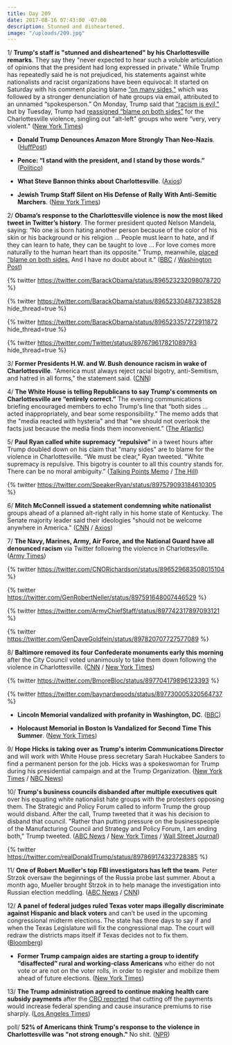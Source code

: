```yaml
---
title: Day 209
date: 2017-08-16 07:43:00 -07:00
description: Stunned and disheartened.
image: "/uploads/209.jpg"
---
```


1/ **Trump's staff is "stunned and disheartened" by his Charlottesville remarks**. They say they "never expected to hear such a voluble articulation of opinions that the president had long expressed in private." While Trump has repeatedly said he is not prejudiced, his statements against white nationalists and racist organizations have been equivocal: It started on Saturday with his comment placing blame [“on many sides,"](https://whatthefuckjusthappenedtoday.com/2017/08/14/day-207/#1-the-white-house-issued-a-statement) which was followed by a stronger denunciation of hate groups via email, attributed to an unnamed “spokesperson.” On Monday, Trump said that [“racism is evil,"](https://whatthefuckjusthappenedtoday.com/2017/08/14/day-207/#5-trump-finally-denounced-white-supr) but by Tuesday, Trump had [reassigned “blame on both sides”](https://whatthefuckjusthappenedtoday.com/2017/08/15/day-208/#2-trump-again-blamed-both-sides-for) for the Charlottesville violence, singling out "alt-left" groups who were “very, very violent." ([New York Times](https://www.nytimes.com/2017/08/15/us/politics/trump-charlottesville-white-nationalists.html))

* **Donald Trump Denounces Amazon More Strongly Than Neo-Nazis**. ([HuffPost](http://www.huffingtonpost.com/entry/donald-trump-neo-nazis_us_59942e47e4b04b193361e7d6))

* **Pence: “I stand with the president, and I stand by those words.”** ([Politico](http://www.politico.com/story/2017/08/16/mike-pence-supports-trump-charlottesville-241708))

* **What Steve Bannon thinks about Charlottesville**. ([Axios](https://www.axios.com/what-steve-bannon-thinks-about-charlottesville-2473751951.html))

* **Jewish Trump Staff Silent on His Defense of Rally With Anti-Semitic Marchers**. ([New York Times](https://www.nytimes.com/2017/08/16/us/politics/trump-jewish-neo-nazi-jared-kushner-ivanka.html?_r=0))

2/ **Obama’s response to the Charlottesville violence is now the most liked tweet in Twitter’s history**. The former president quoted Nelson Mandela, saying: “No one is born hating another person because of the color of his skin or his background or his religion … People must learn to hate, and if they can learn to hate, they can be taught to love … For love comes more naturally to the human heart than its opposite." Trump, meanwhile, [placed "blame on both sides.](https://whatthefuckjusthappenedtoday.com/2017/08/15/day-208/#2-trump-again-blamed-both-sides-for) And I have no doubt about it." ([BBC](http://www.bbc.com/news/technology-40945096) / [Washington Post](https://www.washingtonpost.com/news/the-fix/wp/2017/08/15/obamas-response-to-charlottesville-violence-is-one-of-the-most-popular-in-twitters-history/))

{% twitter https://twitter.com/BarackObama/status/896523232098078720 %}

{% twitter https://twitter.com/BarackObama/status/896523304873238528 hide_thread=true %}

{% twitter https://twitter.com/BarackObama/status/896523357272911872 hide_thread=true %}

{% twitter https://twitter.com/Twitter/status/897679617821089793 hide_thread=true %}

3/ **Former Presidents H.W. and W. Bush denounce racism in wake of Charlottesville**. "America must always reject racial bigotry, anti-Semitism, and hatred in all forms," the statement said. ([CNN](http://www.cnn.com/2017/08/16/politics/george-h-w-bush-george-w-bush-charlottesville-statement/index.html))

4/ **The White House is telling Republicans to say Trump's comments on Charlottesville are “entirely correct.”** The evening communications briefing encouraged members to echo Trump's line that “both sides … acted inappropriately, and bear some responsibility.” The memo adds that the "media reacted with hysteria" and that "we should not overlook the facts just because the media finds them inconvenient.” ([The Atlantic](https://www.theatlantic.com/politics/archive/2017/08/the-president-was-entirely-correct/537042/))

5/ **Paul Ryan called white supremacy “repulsive”** in a tweet hours after Trump doubled down on his claim that "many sides" are to blame for the violence in Charlottesville. “We must be clear," Ryan tweeted. "White supremacy is repulsive. This bigotry is counter to all this country stands for. There can be no moral ambiguity.” ([Talking Points Memo](http://talkingpointsmemo.com/livewire/paul-ryan-condemns-white-supremacy-after-trump-press-conference) / [The Hill](http://thehill.com/homenews/house/346701-ryan-white-supremacy-is-repulsive))

{% twitter https://twitter.com/SpeakerRyan/status/897579093184610305 %}

6/ **Mitch McConnell issued a statement condemning white nationalist** groups ahead of a planned alt-right rally in his home state of Kentucky. The Senate majority leader said their ideologies "should not be welcome anywhere in America." ([CNN](http://www.cnn.com/2017/08/16/politics/mitch-mcconnell-donald-trump-charlottesville-response/) / [Axios](https://www.axios.com/mcconnell-white-nationalist-views-should-not-be-welcome-in-u-s-2473675617.html))

7/ **The Navy, Marines, Army, Air Force, and the National Guard have all denounced racism** via Twitter following the violence in Charlottesville. ([Army Times](http://www.armytimes.com/news/your-military/2017/08/16/all-four-service-chiefs-denounce-racism-in-wake-of-charlottesville-rally/))

{% twitter https://twitter.com/CNORichardson/status/896529683508015104 %}

{% twitter https://twitter.com/GenRobertNeller/status/897591648007446529 %}

{% twitter https://twitter.com/ArmyChiefStaff/status/897742317897093121 %}

{% twitter https://twitter.com/GenDaveGoldfein/status/897820707727577089 %}

8/ **Baltimore removed its four Confederate monuments early this morning** after the City Council voted unanimously to take them down following the violence in Charlottesville. ([CNN](http://www.cnn.com/2017/08/16/us/baltimore-confederate-monuments-removal/index.html) / [New York Times](https://www.nytimes.com/2017/08/16/us/baltimore-confederate-statues.html))

{% twitter https://twitter.com/BmoreBloc/status/897704179896123393 %}

{% twitter https://twitter.com/baynardwoods/status/897730005320564737 %}

* **Lincoln Memorial vandalized with profanity in Washington, DC**. ([BBC](http://www.bbc.com/news/world-us-canada-40942428))

* **Holocaust Memorial in Boston Is Vandalized for Second Time This Summer**. ([New York Times](https://www.nytimes.com/2017/08/15/us/holocaust-memorial-boston.html))

9/ **Hope Hicks is taking over as Trump's interim Communications Director** and will work with White House press secretary Sarah Huckabee Sanders to find a permanent person for the job. Hicks was a spokeswoman for Trump during his presidential campaign and at the Trump Organization. ([New York Times](https://www.nytimes.com/2017/08/16/us/politics/hope-hicks-white-house-communications-director.html) / [NBC News](http://www.nbcnews.com/politics/politics-news/hope-hicks-tapped-be-trump-s-interim-communications-director-n793136))

10/ **Trump's business councils disbanded after multiple executives quit** over his equating white nationalist hate groups with the protesters opposing them. The Strategic and Policy Forum called to inform Trump the group would disband. After the call, Trump tweeted that it was his decision to disband that council. "Rather than putting pressure on the businesspeople of the Manufacturing Council and Strategy and Policy Forum, I am ending both," Trump tweeted. ([ABC News](http://abcnews.go.com/Politics/trump-announces-end-manufacturing-council-amid-resignations/story?id=49253229) / [New York Times](https://www.nytimes.com/2017/08/16/business/trumps-council-ceos.html) / [Wall Street Journal](http://www.wsj.com/articles/trump-business-advisory-council-to-disband-1502904005))

{% twitter https://twitter.com/realDonaldTrump/status/897869174323728385 %}

11/ **One of Robert Mueller's top FBI investigators has left the team**. Peter Strzok oversaw the beginnings of the Russia probe last summer. About a month ago, Mueller brought Strzok in to help manage the investigation into Russian election meddling. ([ABC News](http://abcnews.go.com/Politics/special-counsels-russia-probe-loses-top-fbi-investigator/story?id=49249486) / [CNN](http://www.cnn.com/2017/07/13/politics/peter-strzok-special-counsel-russia-fbi/index.html))

12/ **A panel of federal judges ruled Texas voter maps illegally discriminate against Hispanic and black voters** and can’t be used in the upcoming congressional midterm elections. The state has three days to say if and when the Texas Legislature will fix the congressional map. The court will redraw the districts maps itself if Texas decides not to fix them. ([Bloomberg](https://www.bloomberg.com/news/articles/2017-08-15/texas-voter-maps-blocked-as-racially-biased-by-federal-judges))

* **Former Trump campaign aides are starting a group to identify “disaffected” rural and working-class Americans** who either do not vote or are not on the voter rolls, in order to register and mobilize them ahead of future elections. ([New York Times](https://www.nytimes.com/2017/08/16/us/politics/voter-registration-rural-republican.html))

13/ **The Trump administration agreed to continue making health care subsidy payments** after the [CBO reported](https://whatthefuckjusthappenedtoday.com/2017/08/15/day-208/#9-trumps-threat-to-end-obamacare-ins) that cutting off the payments would increase federal spending and cause insurance premiums to rise sharply. ([Los Angeles Times](http://www.latimes.com/politics/la-na-pol-healthcare-payments-20170816-story.html))

poll/ **52% of Americans think Trump's response to the violence in Charlottesville was "not strong enough."** No shit. ([NPR](http://www.npr.org/2017/08/16/543957964/poll-majority-believe-trump-s-response-to-charlottesville-hasn-t-been-strong-eno))